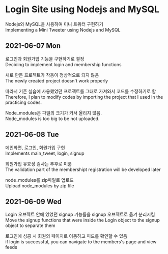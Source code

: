 # Login Site using Nodejs and MySQL

Nodejs와 MySQL을 사용하여 미니 트위터 구현하기  
Implementing a Mini Tweeter using Nodejs and MySQL  

## 2021-06-07 Mon
로그인과 회원가입 기능을 구현하기로 결정  
Deciding to implement login and membership functions  

새로 만든 프로젝트가 작동이 정상적으로 되지 않음  
The newly created project doesn't work properly  

따라서 기존 실습에 사용했었던 프로젝트를 그대로 가져와서 코드를 수정하기로 함  
Therefore, I plan to modify codes by importing the project that I used in the practicing codes.  

Node_modules은 파일의 크기가 커서 올리지 않음.  
Node_modules is too big to be not uploaded.  

## 2021-06-08 Tue
메인화면, 로그인, 회원가입 구현  
Implements main_tweet, login, signup  

회원가입 유효성 검사는 추후로 미룸  
The validation part of the membershipt registration will be developed later  

node_modules를 zip파일로 업로드  
Upload node_modules by zip file  

## 2021-06-09 Wed
Login 오브젝트 안에 있었던 signup 기능들을 signup 오브젝트로 옮겨 분리시킴  
Move the signup functions that were inside the Login object to the signup object to separate them  

로그인에 성공 시 회원의 페이지로 이동하고 피드를 확인할 수 있음  
if login is successful, you can navigate to the members's page and view feeds
